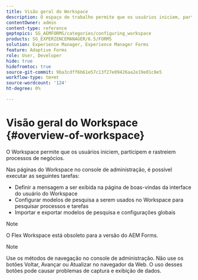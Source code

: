 ```yaml
---
title: Visão geral do Workspace
description: O espaço de trabalho permite que os usuários iniciem, participem e acompanhem processos de negócios. Saiba mais sobre o espaço de trabalho.
contentOwner: admin
content-type: reference
geptopics: SG_AEMFORMS/categories/configuring_workspace
products: SG_EXPERIENCEMANAGER/6.5/FORMS
solution: Experience Manager, Experience Manager Forms
feature: Adaptive Forms
role: User, Developer
hide: true
hidefromtoc: true
source-git-commit: 9ba3cdff6b61e57c13f27e09426aa2e19e01c8e5
workflow-type: tm+mt
source-wordcount: '124'
ht-degree: 0%

---
```


# Visão geral do Workspace {#overview-of-workspace}

O Workspace permite que os usuários iniciem, participem e rastreiem processos de negócios.

Nas páginas do Workspace no console de administração, é possível executar as seguintes tarefas:

* Definir a mensagem a ser exibida na página de boas-vindas da interface do usuário do Workspace
* Configurar modelos de pesquisa a serem usados no Workspace para pesquisar processos e tarefas
* Importar e exportar modelos de pesquisa e configurações globais

>[!NOTE]
>
>O Flex Workspace está obsoleto para a versão do AEM Forms.

>[!NOTE]
>
>Use os métodos de navegação no console de administração. Não use os botões Voltar, Avançar ou Atualizar no navegador da Web. O uso desses botões pode causar problemas de captura e exibição de dados.
